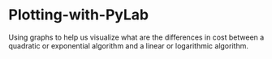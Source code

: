 # Plotting-with-PyLab
Using graphs to help us visualize what are the differences in cost between a quadratic or exponential algorithm and a linear or logarithmic algorithm.
